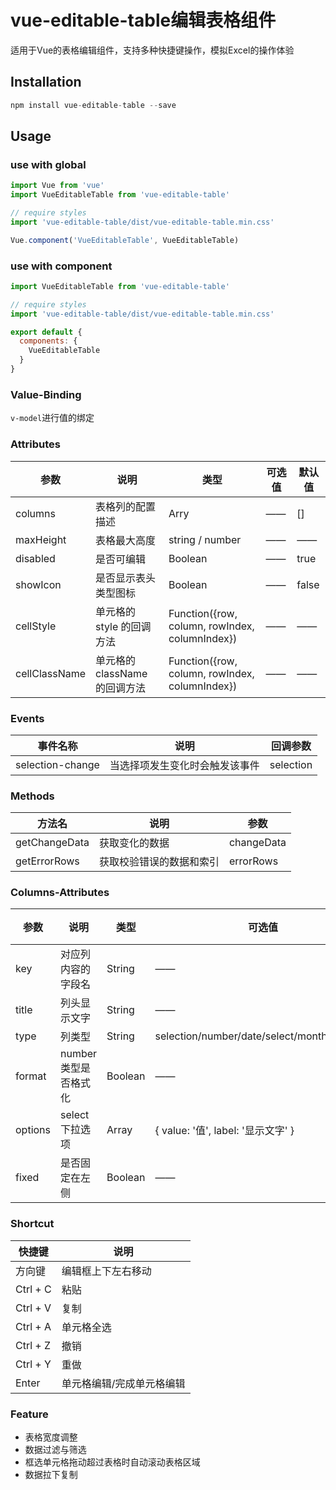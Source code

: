 # vue-editable-table编辑表格组件

适用于Vue的表格编辑组件，支持多种快捷键操作，模拟Excel的操作体验

## Installation

```javascript
npm install vue-editable-table --save
```

## Usage

### use with global

``` javascript
import Vue from 'vue'
import VueEditableTable from 'vue-editable-table'

// require styles
import 'vue-editable-table/dist/vue-editable-table.min.css'

Vue.component('VueEditableTable', VueEditableTable)
```

### use with component

``` javascript
import VueEditableTable from 'vue-editable-table'

// require styles
import 'vue-editable-table/dist/vue-editable-table.min.css'

export default {
  components: {
    VueEditableTable
  }
}
```

### Value-Binding

`v-model`进行值的绑定

### Attributes

参数 | 说明 | 类型 | 可选值 | 默认值
---|---|---|---|---
columns | 表格列的配置描述 | Arry | —— | []
maxHeight | 表格最大高度 | string / number  | —— | ——
disabled | 是否可编辑 | Boolean  | —— | true
showIcon | 是否显示表头类型图标 | Boolean  | —— | false
cellStyle | 单元格的 style 的回调方法 | Function({row, column, rowIndex, columnIndex}) | —— | ——
cellClassName | 单元格的 className 的回调方法 | Function({row, column, rowIndex, columnIndex})  | —— | ——

### Events

事件名称 | 说明 | 回调参数
---|---|---
selection-change | 当选择项发生变化时会触发该事件 | selection

### Methods

方法名 | 说明 | 参数
---|---|---
getChangeData | 获取变化的数据 | changeData
getErrorRows | 获取校验错误的数据和索引 | errorRows

### Columns-Attributes

参数 | 说明 | 类型 | 可选值 | 默认值
---|---|---|---|---
key | 对应列内容的字段名 | String | —— | ——
title | 列头显示文字 | String | —— | ——
type | 列类型 | String | selection/number/date/select/month/disabled | ——
format | number类型是否格式化 | Boolean | —— | true
options | select下拉选项 | Array | { value: '值', label: '显示文字' } | ——
fixed | 是否固定在左侧 | Boolean | —— | false

### Shortcut

快捷键 | 说明
---|---
方向键 | 编辑框上下左右移动
Ctrl + C | 粘贴
Ctrl + V | 复制
Ctrl + A | 单元格全选
Ctrl + Z | 撤销
Ctrl + Y | 重做
Enter | 单元格编辑/完成单元格编辑

### Feature

- 表格宽度调整
- 数据过滤与筛选
- 框选单元格拖动超过表格时自动滚动表格区域
- 数据拉下复制